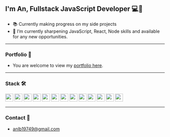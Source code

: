## I'm An, Fullstack JavaScript Developer 💻🎨

- 📚 Currently making progress on my side projects
- 💼 I’m currently sharpening JavaScript, React, Node skills and available for any new opportunities.

---

### Portfolio 📁

- You are welcome to view my [portfolio here](https://lbachannel.github.io/anlb-portfolio/).

---

### Stack 🛠️

<img src="https://img.shields.io/badge/HTML5-F6F8FA?logo=html5&logoColor=E34F26" height="25" />
<img src="https://img.shields.io/badge/CSS3-F6F8FA?logo=css3&logoColor=1572B6" height="25" />
<img src="https://img.shields.io/badge/JavaScript-F6F8FA?logo=javascript&logoColor=F7DF1E" height="25" />
<img src="https://img.shields.io/badge/ReactJS-F6F8FA?logo=react&logoColor=61DAFB" height="25" />
<img src="https://img.shields.io/badge/TypeScript-F6F8FA?logo=typescript&logoColor=3178C6" height="25" />
<img src="https://img.shields.io/badge/Node.js-F6F8FA?logo=node.js&logoColor=339933" height="25" />
<img src="https://img.shields.io/badge/MongoDB-F6F8FA?logo=mongodb&logoColor=47A248" height="25" />
<img src="https://img.shields.io/badge/MySQL-F6F8FA?logo=mysql&logoColor=4479A1" height="25" />
<img src="https://img.shields.io/badge/Sass-F6F8FA?logo=sass&logoColor=CC6699" height="25" />
<img src="https://img.shields.io/badge/Antd-F6F8FA?logo=antdesign&logoColor=0170FE" height="25" />
<img src="https://img.shields.io/badge/Tailwind%20CSS-F6F8FA?logo=tailwind-css&logoColor=38B2AC" height="25" />
<img src="https://img.shields.io/badge/Bootstrap-F6F8FA?logo=bootstrap&logoColor=7952B3" height="25" />
<img src="https://img.shields.io/badge/Git-F6F8FA?logo=git&logoColor=F05032" height="25" />

---

### Contact 💬

- anlb19749@gmail.com
